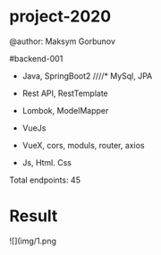# project-2020
 
@author: Maksym Gorbunov

#backend-001
* Java, SpringBoot2
////* MySql, JPA
* Rest API, RestTemplate
* Lombok, ModelMapper 

* VueJs
* VueX, cors, moduls, router, axios 
* Js, Html. Css

Total endpoints: 45

# Result	
![](img/1.png
